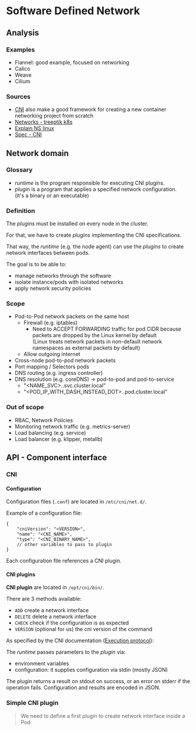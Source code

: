 # Software Defined Network

## Analysis

### Examples

- Flannel: good example, focused on networking
- Calico
- Weave
- Cilium

### Sources

- [CNI](https://github.com/containernetworking/cni) also make a good framework for creating a new container networking project from scratch
- [Networks - treeptik k8s](https://treeptik.gitbook.io/k8s/fundamentals/)
- [Explain NS linux](https://www.youtube.com/watch?v=j_UUnlVC2Ss)
- [Spec - CNI](https://www.cni.dev/docs/spec/)

## Network domain

### Glossary

- *runtime* is the program responsible for executing CNI plugins.
- *plugin* is a program that applies a specified network configuration.  
  (it's a binary or an executable)

### Definition

The *plugins* must be installed on every node in the cluster.

For that, we have to create *plugins* implementing the CNI specifications.

That way, the *runtime* (e.g. the node agent) can use the *plugins* to create network interfaces between pods.

The goal is to be able to:

- manage networks through the software
- isolate instance/pods with isolated networks
- apply network security policies

### Scope

- Pod-to-Pod network packets on the same host
	- Firewall (e.g. iptables)
		- Need to ACCEPT FORWARDING traffic for pod CIDR because packets are dropped by the Linux kernel by default  
		  (Linux treats network packets in non-default network namespaces as external packets by default)
	- Allow outgoing internet
- Cross-node pod-to-pod network packets
- Port mapping / Selectors pods
- DNS routing (e.g. ingress controller)
- DNS resolution (e.g. coreDNS) -> pod-to-pod and pod-to-service
	- "<NAME_SVC>.<NAMESPACE>.svc.cluster.local"
	- "<POD_IP_WITH_DASH_INSTEAD_DOT>.<NAMESPACE>.pod.cluster.local"

### Out of scope

- RBAC, Network Policies
- Monitoring network traffic (e.g. metrics-server)
- Load balancing (e.g. service)
- Load balancer (e.g. klipper, metallb)

## API - Component interface

### CNI

#### Configuration

Configuration files (`.conf`) are located in `/etc/cni/net.d/`.

Example of a configuration file:

```
{
    "cniVersion": "<VERSION>",
    "name": "<CNI_NAME>",
    "type": "<CNI_BINARY_NAME>",
    // other variables to pass to plugin
}
```

Each configuration file references a CNI plugin.

#### CNI plugins

**CNI plugin** are located in `/opt/cni/bin/`.

There are 3 methods available:

- `ADD` create a network interface
- `DELETE` delete a network interface
- `CHECK` check if the configuration is as expected
- `VERSION` (optional for us) the cni version of the command

As specified by the CNI
documentation ([Execution protocol](https://www.cni.dev/docs/spec/#section-2-execution-protocol)):

The *runtime* passes parameters to the *plugin* via:

- environment variables
- configuration: it supplies configuration via stdin (mostly JSON)

The plugin returns a result on stdout on success, or an error on stderr if the operation fails.
Configuration and results are encoded in JSON.

### Simple CNI plugin

> We need to define a first plugin to create network interface inside a Pod

